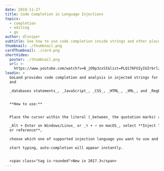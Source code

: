 ```yaml
---
date: 2019-11-27
title: Code Completion in Language Injections
topics:
  - completion
  - editing
  - go
author: dlsniper
subtitle: See how to use code completion inside strings and other places
thumbnail: ./thumbnail.png
cardThumbnail: ./card.png
shortVideo:
  poster: ./thumbnail.png
  url: >-
    https://www.youtube.com/watch?v=B_jO9p3zxSI&list=PLQ176FUIyIUZrbrlz4AY1V8VzBJKZyVlW&index=14
leadin: >
  GoLand provides code completion and analysis in injected strings for _SQL_
  and 

  _databases statements_, _JavaScript_, _CSS_, _HTML_, _XML_, and _RegExp_, etc.


  **How to use:**


  Place the cursor within the literal (_between_ the quotation marks) and press 

  _Alt + Enter on Windows/Linux_ or _⌥ + ⏎ on macOS_, select **Inject language
  or reference**,

  choose which one of supported injection language you want to use and 

  start typing, auto-completion will appear instantly.


  <span class="tag is-rounded">New in 2017.3</span>
---
```


